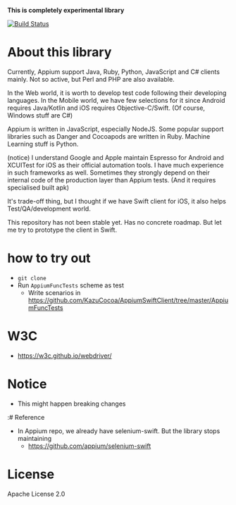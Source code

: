 **This is completely experimental library**

[![Build Status](https://dev.azure.com/kazucocoa/AppiumSwiftClient/_apis/build/status/KazuCocoa.AppiumSwiftClient)](https://dev.azure.com/kazucocoa/AppiumSwiftClient/_build/latest?definitionId=2)

# About this library

Currently, Appium support Java, Ruby, Python, JavaScript and C# clients mainly.
Not so active, but Perl and PHP are also available.

In the Web world, it is worth to develop test code following their developing languages.
In the Mobile world, we have few selections for it since Android requires Java/Kotlin and iOS requires Objective-C/Swift. (Of course, Windows stuff are C#)

Appium is written in JavaScript, especially NodeJS. Some popular support libraries such as Danger and Cocoapods are written in Ruby. Machine Learning stuff is Python.

(notice)
I understand Google and Apple maintain Espresso for Android and XCUITest for iOS as their official automation tools. I have much experience in such frameworks as well. Sometimes they strongly depend on their internal code of the production layer than Appium tests. (And it requires specialised built apk)

It's trade-off thing, but I thought if we have Swift client for iOS, it also helps Test/QA/development world.

This repository has not been stable yet. Has no concrete roadmap. But let me try to prototype the client in Swift.

# how to try out

- `git clone`
- Run `AppiumFuncTests` scheme as test
    - Write scenarios in https://github.com/KazuCocoa/AppiumSwiftClient/tree/master/AppiumFuncTests

# W3C

- https://w3c.github.io/webdriver/

# Notice

- This might happen breaking changes

:# Reference
- In Appium repo, we already have selenium-swift. But the library stops maintaining
    - https://github.com/appium/selenium-swift

# License
Apache License 2.0

